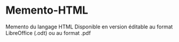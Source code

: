# Memento-HTML

Memento du langage HTML
Disponible en version éditable au format LibreOffice (.odt) ou au format .pdf
